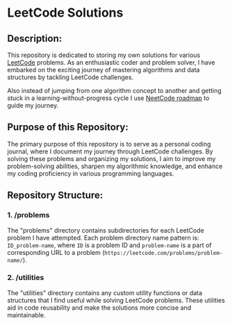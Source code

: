 # LeetCode Solutions

## Description:
This repository is dedicated to storing my own solutions for various [LeetCode](https://leetcode.com/) problems. As an enthusiastic coder and problem solver, I have embarked on the exciting journey of mastering algorithms and data structures by tackling LeetCode challenges.

Also instead of jumping from one algorithm concept to another and getting stuck in a learning-without-progress cycle I use [NeetCode roadmap](https://neetcode.io/roadmap) to guide my journey.

## Purpose of this Repository:
The primary purpose of this repository is to serve as a personal coding journal, where I document my journey through LeetCode challenges. By solving these problems and organizing my solutions, I aim to improve my problem-solving abilities, sharpen my algorithmic knowledge, and enhance my coding proficiency in various programming languages.

## Repository Structure:
### 1. /problems
The "problems" directory contains subdirectories for each LeetCode problem I have attempted. Each problem directory name pattern is: `ID_problem-name`, where `ID` is a problem ID and `problem-name` is a part of corresponding URL to a problem (`https://leetcode.com/problems/problem-name/`).

### 2. /utilities
The "utilities" directory contains any custom utility functions or data structures that I find useful while solving LeetCode problems. These utilities aid in code reusability and make the solutions more concise and maintainable.
